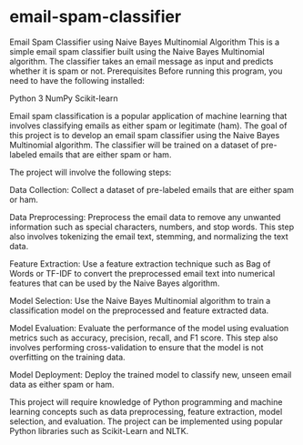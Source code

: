 # email-spam-classifier
Email Spam Classifier using Naive Bayes Multinomial Algorithm  This is a simple email spam classifier built using the Naive Bayes Multinomial algorithm. The classifier takes an email message as input and predicts whether it is spam or not.
Prerequisites
Before running this program, you need to have the following installed:

Python 3
NumPy
Scikit-learn

Email spam classification is a popular application of machine learning that involves classifying emails as either spam or legitimate (ham). The goal of this project is to develop an email spam classifier using the Naive Bayes Multinomial algorithm. The classifier will be trained on a dataset of pre-labeled emails that are either spam or ham.

The project will involve the following steps:

Data Collection: Collect a dataset of pre-labeled emails that are either spam or ham.

Data Preprocessing: Preprocess the email data to remove any unwanted information such as special characters, numbers, and stop words. This step also involves tokenizing the email text, stemming, and normalizing the text data.

Feature Extraction: Use a feature extraction technique such as Bag of Words or TF-IDF to convert the preprocessed email text into numerical features that can be used by the Naive Bayes algorithm.

Model Selection: Use the Naive Bayes Multinomial algorithm to train a classification model on the preprocessed and feature extracted data.

Model Evaluation: Evaluate the performance of the model using evaluation metrics such as accuracy, precision, recall, and F1 score. This step also involves performing cross-validation to ensure that the model is not overfitting on the training data.

Model Deployment: Deploy the trained model to classify new, unseen email data as either spam or ham.

This project will require knowledge of Python programming and machine learning concepts such as data preprocessing, feature extraction, model selection, and evaluation. The project can be implemented using popular Python libraries such as Scikit-Learn and NLTK.
